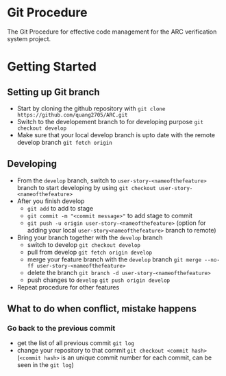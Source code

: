 # Git Procedure
The Git Procedure for effective code management for the ARC verification system project.

# Getting Started
## Setting up Git branch
- Start by cloning the github repository with `git clone https://github.com/quang2705/ARC.git`
- Switch to the developement branch to for developing purpose `git checkout develop`
- Make sure that your local develop branch is upto date with the remote develop branch `git fetch origin`

## Developing
- From the `develop` branch, switch to `user-story-<nameofthefeature>` branch to start developing by using `git checkout user-story-<nameofthefeature>`
- After you finish develop
  - `git add` to add to stage 
  -  `git commit -m "<commit message>"` to add stage to commit 
  -  `git push -u origin user-story-<nameofthefeature>` (option for adding your local `user-story<nameofthefeature>` branch to remote)
- Bring your branch together with the `develop` branch
  - switch to develop `git checkout develop`
  - pull from develop `git fetch origin develop`
  - merge your feature branch with the `develop` branch `git merge --no-ff user-story-<nameofthefeature>`
  - delete the branch `git branch -d user-story-<nameofthefeature>`
  - push changes to `develop` `git push origin develop` 
- Repeat procedure for other features

## What to do when conflict, mistake happens
### Go back to the previous commit 
- get the list of all previous commit `git log` 
- change your repository to that commit `git checkout <commit hash>` (`<commit hash>` is an unique commit number for each commit, can be seen in the `git log`)

